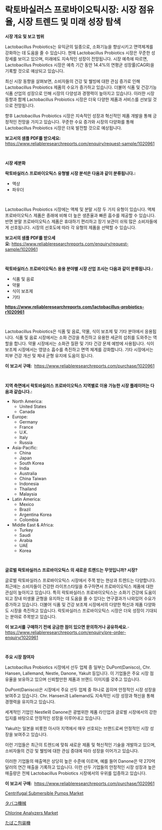 <p><h1>락토바실러스 프로바이오틱시장: 시장 점유율, 시장 트렌드 및 미래 성장 탐색</h1></p><p><strong>시장 개요 및 보고 범위</strong></p>
<p><p>Lactobacillus Probiotics는 유익균의 일종으로, 소화기능을 향상시키고 면역체계를 강화하는 데 도움을 줄 수 있습니다. 현재 Lactobacillus Probiotics 시장은 꾸준한 성장세를 보이고 있으며, 미래에도 지속적인 성장이 전망됩니다. 시장 예측에 따르면, Lactobacillus Probiotics 시장은 예측 기간 동안 14.4%의 연평균 성장률(CAGR)을 기록할 것으로 예상되고 있습니다. </p><p>최신 시장 동향을 살펴보면, 소비자들의 건강 및 웰빙에 대한 관심 증가로 인해 Lactobacillus Probiotics 제품의 수요가 증가하고 있습니다. 더불어 식품 및 건강기능식품 산업의 성장으로 인해 시장의 다양성과 경쟁력이 높아지고 있습니다. 이러한 시장 동향과 함께 Lactobacillus Probiotics 시장은 더욱 다양한 제품과 서비스를 선보일 것으로 전망됩니다.</p><p>향후 Lactobacillus Probiotics 시장은 지속적인 성장과 혁신적인 제품 개발을 통해 긍정적인 전망을 가지고 있습니다. 꾸준한 수요 증가와 시장의 다양화를 통해 Lactobacillus Probiotics 시장은 더욱 발전할 것으로 예상됩니다.</p></p>
<p><strong>보고서의 샘플 PDF를 받으세요:</strong> <a href="https://www.reliableresearchreports.com/enquiry/request-sample/1020961">https://www.reliableresearchreports.com/enquiry/request-sample/1020961</a></p>
<p>&nbsp;</p>
<p><strong>시장 세분화</strong></p>
<p><strong>락토바실러스 프로바이오틱스 유형별 시장 분석은 다음과 같이 분류됩니다.:</strong></p>
<p><ul><li>액상</li><li>파우더</li></ul></p>
<p>&nbsp;</p>
<p><p>Lactobacillus Probiotics 시장에는 액체 및 분말 시장 두 가지 유형이 있습니다. 액체 프로바이오틱스 제품은 종래에 비해 더 높은 생존율과 빠른 흡수를 제공할 수 있습니다. 반면 분말 프로바이오틱스 제품은 휴대하기 편리하고 장기 보관이 쉬워 많은 소비자들에게 선호됩니다. 시장의 선호도에 따라 각 유형의 제품을 선택할 수 있습니다.</p></p>
<p><strong>보고서의 샘플 PDF를 받으세요:</strong>&nbsp;<a href="https://www.reliableresearchreports.com/enquiry/request-sample/1020961">https://www.reliableresearchreports.com/enquiry/request-sample/1020961</a></p>
<p>&nbsp;</p>
<p><strong> 락토바실러스 프로바이오틱스 응용 분야별 시장 산업 조사는 다음과 같이 분류됩니다.:</strong></p>
<p><ul><li>식품 및 음료</li><li>약물</li><li>식이 보조제</li><li>기타</li></ul></p>
<p><strong><a href="https://www.reliableresearchreports.com/lactobacillus-probiotics-r1020961">https://www.reliableresearchreports.com/lactobacillus-probiotics-r1020961</a></strong></p>
<p>&nbsp;</p>
<p><p>Lactobacillus Probiotics은 식품 및 음료, 약물, 식이 보조제 및 기타 분야에서 응용됩니다. 식품 및 음료 시장에서는 소화 건강을 촉진하고 유용한 세균의 섭취를 도와주는 역할을 합니다. 약물 시장에서는 소화관 질환 및 기타 건강 문제 예방에 사용됩니다. 식이 보조제 시장에서는 영양소 흡수를 촉진하고 면역 체계를 강화합니다. 기타 시장에서는 피부 건강 개선 및 체내 균형 유지에 도움이 됩니다.</p></p>
<p><strong>이 보고서 구매:</strong>&nbsp; <a href="https://www.reliableresearchreports.com/purchase/1020961">https://www.reliableresearchreports.com/purchase/1020961</a></p>
<p>&nbsp;</p>
<p><strong>지역 측면에서 락토바실러스 프로바이오틱스 지역별로 이용 가능한 시장 플레이어는 다음과 같습니다.:</strong></p>
<p><ul>
    <li>
        North America:
        <ul>
            <li>United States</li>
            <li>Canada</li>
        </ul>
    </li>
    <li>
        Europe:
        <ul>
            <li>Germany</li>
            <li>France</li>
            <li>U.K.</li>
            <li>Italy</li>
            <li>Russia</li>
        </ul>
    </li>
    <li>
        Asia-Pacific:
        <ul>
            <li>China</li>
            <li>Japan</li>
            <li>South Korea</li>
            <li>India</li>
            <li>Australia</li>
            <li>China Taiwan</li>
            <li>Indonesia</li>
            <li>Thailand</li>
            <li>Malaysia</li>
        </ul>
    </li>
    <li>
        Latin America:
        <ul>
            <li>Mexico</li>
            <li>Brazil</li>
            <li>Argentina Korea</li>
            <li>Colombia</li>
        </ul>
    </li>
    <li>
        Middle East & Africa:
        <ul>
            <li>Turkey</li>
            <li>Saudi</li>
            <li>Arabia</li>
            <li>UAE</li>
            <li>Korea</li>
        </ul>
    </li>
    </ul></p>
<p>&nbsp;</p>
<p><strong>글로벌 락토바실러스 프로바이오틱스 의 새로운 트렌드는 무엇입니까? 시장?</strong></p>
<p><p>글로벌 락토바실러스 프로바이오틱스 시장에서 주목 받는 현상과 트렌드는 다양합니다. 최근에는 소비자들이 건강한 라이프스타일을 추구하면서 프로바이오틱스 제품에 대한 관심이 높아지고 있습니다. 특히 락토바실러스 프로바이오틱스는 소화기 건강에 도움이 되고 장내 미생물 균형을 유지하는 데 도움을 줄 수 있다는 연구결과가 나와있어 수요가 증가하고 있습니다. 더불어 식품 및 건강 보조제 시장에서의 다양한 혁신과 제품 다양화도 시장을 촉진하고 있습니다. 락토바실러스 프로바이오틱스 시장은 더욱 성장이 기대되는 분야로 주목받고 있습니다.</p></p>
<p><strong>이 보고서를 구매하기 전에 궁금한 점이 있으면 문의하거나 공유하세요.</strong>- <a href="https://www.reliableresearchreports.com/enquiry/pre-order-enquiry/1020961">https://www.reliableresearchreports.com/enquiry/pre-order-enquiry/1020961</a></p>
<p>&nbsp;</p>
<p><strong>주요 시장 참여자</strong></p>
<p><p>Lactobacillus Probiotics 시장에서 선두 업체 중 일부는 DuPont(Danisco), Chr. Hansen, Lallemand, Nestle, Danone, Yakult 등입니다. 이 기업들은 주요 시장 점유율을 보유하고 있으며 신뢰할만한 제품과 브랜드 이미지를 갖추고 있습니다.</p><p>DuPont(Danisco)은 시장에서 주요 선두 업체 중 하나로 꼽히며 안정적인 시장 성장을 보여주고 있습니다. Chr. Hansen과 Lallemand도 지속적인 시장 성장과 혁신을 통해 경쟁력을 유지하고 있습니다.</p><p>세계적인 기업인 Nestle와 Danone은 광범위한 제품 라인업과 글로벌 시장에서의 강한 입지를 바탕으로 안정적인 성장을 이루어내고 있습니다.</p><p>Yakult는 일본을 비롯한 아시아 지역에서 매우 선호되는 브랜드로써 안정적인 시장 성장을 보여주고 있습니다.</p><p>이런 기업들은 최근의 트렌드에 맞춰 새로운 제품 및 혁신적인 기술을 개발하고 있으며, 소비자들의 건강 및 웰빙에 대한 관심 증대에 따라 성장을 이어가고 있습니다.</p><p>이러한 기업들의 매출액은 상당히 높은 수준에 이르며, 예를 들어 Danone은 약 270억 달러의 연간 매출을 기록하고 있습니다. 이런 선두 기업들의 안정적인 시장 성장과 높은 매출량은 전체 Lactobacillus Probiotics 시장에서의 우위를 입증하고 있습니다.</p></p>
<p><strong>이 보고서 구매:</strong>&nbsp;&nbsp;<a href="https://www.reliableresearchreports.com/purchase/1020961">https://www.reliableresearchreports.com/purchase/1020961</a></p>
<p><p><a href="https://github.com/josesg55/Market-Research-Report-List-2/blob/main/centrifugal-submersible-pumps-market.md">Centrifugal Submersible Pumps Market</a></p><p><a href="https://github.com/marbadji/Market-Research-Report-List-1/blob/main/960100021472.md">タバコ機械</a></p><p><a href="https://github.com/mancsybtousav/Market-Research-Report-List-2/blob/main/chlorine-analyzers-market.md">Chlorine Analyzers Market</a></p><p><a href="https://github.com/KaydenJohns1964/Market-Research-Report-List-1/blob/main/547341421473.md">たばこ包装機</a></p></p>